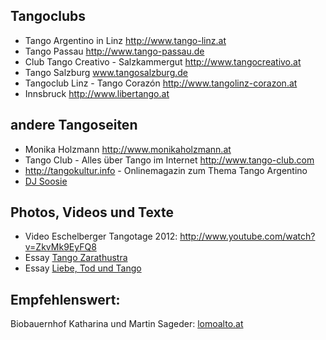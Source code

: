 ## Tangoclubs

* Tango Argentino in Linz http://www.tango-linz.at
* Tango Passau http://www.tango-passau.de
* Club Tango Creativo - Salzkammergut http://www.tangocreativo.at
* Tango Salzburg www.tangosalzburg.de
* Tangoclub Linz - Tango Corazón http://www.tangolinz-corazon.at
* Innsbruck http://www.libertango.at

## andere Tangoseiten

* Monika Holzmann http://www.monikaholzmann.at
* Tango Club - Alles über Tango im Internet http://www.tango-club.com
* http://tangokultur.info - Onlinemagazin zum Thema Tango Argentino
* [DJ Soosie](http://www.soozies.at/DJ-ing.html)

## Photos, Videos und Texte

* Video Eschelberger Tangotage 2012: http://www.youtube.com/watch?v=ZkvMk9EyFQ8
* Essay [Tango Zarathustra](http://eschelberg.net/sites/eschelberg.net/files/Tangot_Zarathustra_Bildtext.pdf)
* Essay [Liebe, Tod und Tango](http://eschelberg.net/verlag-eschelberg/liebe-tod-und-tango#attachments)

## Empfehlenswert:
Biobauernhof Katharina und Martin Sageder: [lomoalto.at](https://www.lomoalto.at/)

